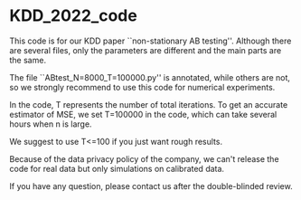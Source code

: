 # KDD_2022_code

This code is for our KDD paper ``non-stationary AB testing''. Although there are several files, only the parameters are different and the main parts are the same. 

The file ``ABtest_N=8000_T=100000.py'' is annotated, while others are not, so we strongly recommend to use this code for numerical experiments.

In the code, T represents the number of total iterations. To get an accurate estimator of MSE, we set T=100000 in the code, which can take several hours when n is large. 

We suggest to use T<=100 if you just want rough results.

Because of the data privacy policy of the company, we can't release the code for real data but only simulations on calibrated data.

If you have any question, please contact us after the double-blinded review.
